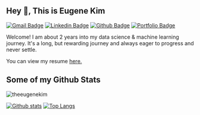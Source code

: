 ## Hey 👋, This is Eugene Kim
[![Gmail Badge](https://img.shields.io/badge/-theeugenekim@gmail.com-c14438?style=flat&logo=Gmail&logoColor=white&link=mailto:theeugenekim@gmail.com)](mailto:theeugenekim@gmail.com) 
[![Linkedin Badge](https://img.shields.io/badge/-thewoojungkim-0072b1?style=flat&logo=Linkedin&logoColor=white&link=https://www.linkedin.com/in/thewoojungkim/)](https://www.linkedin.com/in/thewoojungkim/) [![Github Badge](https://img.shields.io/badge/-theeugenekim-grey?style=flat&logo=github&logoColor=white&link=https://github.com/theeugenekim/)](https://www.github.com/theeugenekim/) [![Portfolio Badge](https://img.shields.io/badge/portfolio-web-blue?style=flat&link=https://github.com/theeugenekim/)](https://github.com/theeugenekim/) <p align='left'>Welcome! I am about 2 years into my data science & machine learning journey. It's a long, but rewarding journey and always eager to progress and never settle.</p><p align='left'> You can view my resume <a href='https://www.linkedin.com/in/thewoojungkim/ ' target=_blank><u>here</u>.</a></p>
## Some of my Github Stats
<p align=left> <img src=https://komarev.com/ghpvc/?username=theeugenekim alt=theeugenekim /> </p>

[![Github stats](https://github-readme-stats.vercel.app/api?username=theeugenekim&show_icons=true&include_all_commits=true)](https://github.com/theeugenekim/github-readme-stats)
[![Top Langs](https://github-readme-stats.vercel.app/api/top-langs/?username=theeugenekim&layout=compact)](https://github.com/theeugenekim/github-readme-stats)
